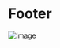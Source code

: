 # Footer
![image](https://github.com/abhig1599/Footer/assets/120269927/592757c5-b6f3-41e8-8075-077754221576)
